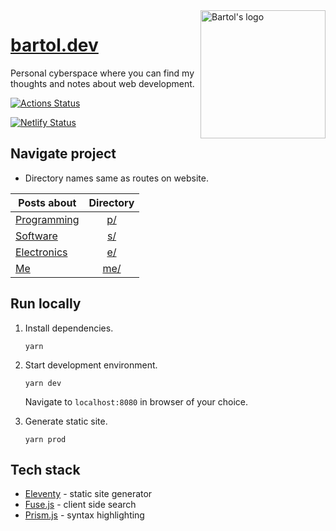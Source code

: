 <a href="https://bartol.dev">
  <img alt="Bartol's logo" src="https://bartol.dev/img/logo.svg" align="right" width="200" height="205" />
</a>

# [bartol.dev](https://bartol.dev)

Personal cyberspace where you can find my thoughts and notes about web development.

[![Actions Status](https://github.com/bartol/bartol.dev/workflows/build/badge.svg)](https://github.com/bartol/bartol.dev/actions)

[![Netlify Status](https://api.netlify.com/api/v1/badges/f87ba513-159f-4d19-81a3-1dd06e9ec817/deploy-status)](https://app.netlify.com/sites/bartol/deploys)

## Navigate project

- Directory names same as routes on website.

| Posts about                          |  Directory   |
| ------------------------------------ | :----------: |
| [Programming](https://bartol.dev/p/) |  [p/](./p/)  |
| [Software](https://bartol.dev/s/)    |  [s/](./s/)  |
| [Electronics](https://bartol.dev/e/) |  [e/](./e/)  |
| [Me](https://bartol.dev/me/)         | [me/](./me/) |

<!--
| [Cooking](https://bartol.dev/c/)     |  [c/](./c/)  |
-->

## Run locally

1. Install dependencies.

   ```
   yarn
   ```

2. Start development environment.

   ```
   yarn dev
   ```

   Navigate to `localhost:8080` in browser of your choice.

3. Generate static site.

   ```
   yarn prod
   ```

## Tech stack

- [Eleventy](https://www.11ty.io/) - static site generator
- [Fuse.js](https://fusejs.io/) - client side search
- [Prism.js](https://prismjs.com/) - syntax highlighting
